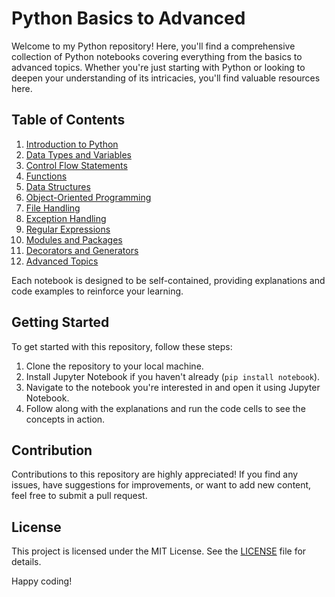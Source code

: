 # Python Basics to Advanced

Welcome to my Python repository! Here, you'll find a comprehensive collection of Python notebooks covering everything from the basics to advanced topics. Whether you're just starting with Python or looking to deepen your understanding of its intricacies, you'll find valuable resources here.

## Table of Contents

1. [Introduction to Python](01_Introduction_to_Python.ipynb)
2. [Data Types and Variables](02_Data_Types_and_Variables.ipynb)
3. [Control Flow Statements](03_Control_Flow_Statements.ipynb)
4. [Functions](04_Functions.ipynb)
5. [Data Structures](05_Data_Structures.ipynb)
6. [Object-Oriented Programming](06_Object_Oriented_Programming.ipynb)
7. [File Handling](07_File_Handling.ipynb)
8. [Exception Handling](08_Exception_Handling.ipynb)
9. [Regular Expressions](09_Regular_Expressions.ipynb)
10. [Modules and Packages](10_Modules_and_Packages.ipynb)
11. [Decorators and Generators](11_Decorators_and_Generators.ipynb)
12. [Advanced Topics](12_Advanced_Topics.ipynb)

Each notebook is designed to be self-contained, providing explanations and code examples to reinforce your learning.

## Getting Started

To get started with this repository, follow these steps:

1. Clone the repository to your local machine.
2. Install Jupyter Notebook if you haven't already (`pip install notebook`).
3. Navigate to the notebook you're interested in and open it using Jupyter Notebook.
4. Follow along with the explanations and run the code cells to see the concepts in action.

## Contribution

Contributions to this repository are highly appreciated! If you find any issues, have suggestions for improvements, or want to add new content, feel free to submit a pull request.

## License

This project is licensed under the MIT License. See the [LICENSE](LICENSE) file for details.

Happy coding!
